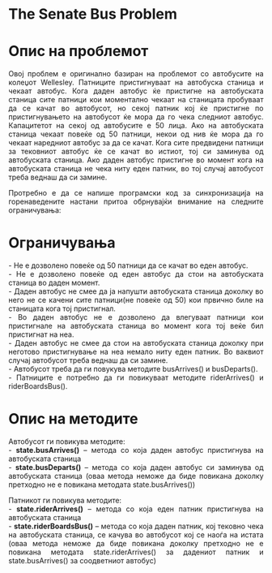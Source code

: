 The Senate Bus Problem
=============

Опис на проблемот
=============
<p align="justify">
Овој проблем е оригинално базиран на проблемот со автобусите на колеџот Wellesley.
Патниците пристигнуваат на автобуска станица и чекаат автобус. Кога даден автобус ќе пристигне на автобуската станица сите патници кои моментално чекаат на станицата пробуваат да се качат во автобусот, но секој патник кој ќе пристигне по пристигнувањето на автобусот ќе мора да го чека следниот автобус.
Капацитетот на секој од автобусите е 50 лица. Ако на автобуската станица чекаат повеќе од 50 патници, некои од нив ќе мора да го чекаат наредниот автобус за да се качат. Кога сите предвидени патници за тековниот автобус ќе се качат во истиот, тој си заминува од автобуската станица. Ако даден автобус пристигне во момент кога на автобуската станица не чека ниту еден патник, во тој случај автобусот треба веднаш да си замине.
</p>

<p align="justify">
Протребно е да се напише програмски код за синхронизација на горенаведените настани притоа обрнувајќи внимание на следните ограничувања:
</p>

Ограничувањa
=============
<p align="justify">
- Не е дозволено повеќе од 50 патници да се качат во еден автобус.<br/>
- Не е дозволено повеќе од еден автобус да стои на автобуската станица во даден момент.<br/>
- Даден автобус не смее да ја напушти автобуската станица доколку во него не се качени сите патници(не повеќе од 50) кои првично биле на станицата кога тој пристигнал.<br/>
- Во даден автобус не е дозволено да влегуваат патници кои пристигнале на автобуската станица во момент кога тој веќе бил пристигнат на неа.<br/>
- Даден автобус не смее да стои на автобуската станица доколку при неготово пристигнување на неа немало ниту еден патник. Во ваквиот случај автобусот треба веднаш да си замине.<br/>
- Автобусот треба да ги повукува методите busArrives() и busDeparts().<br/>
- Патниците е потребно да ги повикуваат методите riderArrives() и riderBoardsBus().<br/>
</p>

Опис на методите
=============
<p align="justify">
Автобусот ги повикува методите:<br/>
- <strong>state.busArrives()</strong> – метода со која даден автобус пристигнува на автобуската станица<br/>
- <strong>state.busDeparts()</strong> – метода со која даден автобус си заминува од автобуската станица (оваа метода неможе да биде повикана доколку претходно не е повикана методата state.busArrives())<br/>
</p>

<p align="justify">
Патникот ги повикува методите:<br/>
- <strong>state.riderArrives()</strong> – метода со која еден патник пристигнува на автобуската станица<br/>
- <strong>state.riderBoardsBus()</strong> – метода со која даден патник, кој тековно чека на автобуската станица, се качува во автобусот кој се наоѓа на истата (оваа метода неможе да биде повикана доколку претходно не е повикана методата state.riderArrives() за дадениот патник и state.busArrives() за соодветниот автобус)<br/>
</p>

